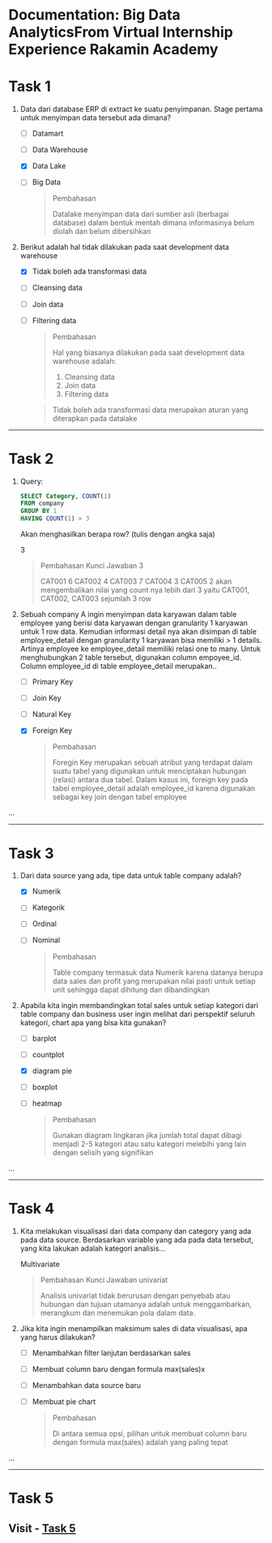 # Documentation: Big Data AnalyticsFrom Virtual Internship Experience Rakamin Academy

# Task 1
1. Data dari database ERP di extract ke suatu penyimpanan. Stage pertama untuk menyimpan data tersebut ada dimana?

   - [ ] Datamart
   - [ ] Data Warehouse
   - [x] Data Lake
   - [ ] Big Data

        > Pembahasan
        >
        > Datalake menyimpan data dari sumber asli (berbagai database) dalam bentuk mentah dimana informasinya belum diolah dan belum dibersihkan

2. Berikut adalah hal tidak dilakukan pada saat development data warehouse

   - [x] Tidak boleh ada transformasi data
   - [ ] Cleansing data
   - [ ] Join data
   - [ ] Filtering data


        > Pembahasan
        >
        > Hal yang biasanya dilakukan pada saat development data warehouse adalah:
        >   1. Cleansing data
        >   2. Join data
        >   3. Filtering data
            
        > Tidak boleh ada transformasi data merupakan aturan yang diterapkan pada datalake



---

# Task 2

1. Query:
   ```sql
   SELECT Category, COUNT(1)
   FROM company 
   GROUP BY 1 
   HAVING COUNT(1) > 3 
   ```
   Akan menghasilkan berapa row? (tulis dengan angka saja)

    3

    > Pembahasan
    > Kunci Jawaban
    > 3
    >
    >CAT001 6 CAT002 4 CAT003 7 CAT004 3 CAT005 2 akan mengembalikan nilai yang count nya lebih dari 3 yaitu CAT001, CAT002, CAT003 sejumlah 3 row

2. Sebuah company A ingin menyimpan data karyawan dalam table employee yang berisi data karyawan dengan granularity 1 karyawan untuk 1 row data. Kemudian informasi detail nya akan disimpan di table employee_detail dengan granularity 1 karyawan bisa memiliki > 1 details. Artinya employee ke employee_detail memiliki relasi one to many. Untuk menghubungkan 2 table tersebut, digunakan column empoyee_id. Column employee_id di table employee_detail merupakan..

    - [ ] Primary Key
    - [ ] Join Key
    - [ ] Natural Key
    - [x] Foreign Key

        > Pembahasan
        >
        > Foregin Key merupakan sebuah atribut yang terdapat dalam suatu tabel yang digunakan untuk menciptakan hubungan (relasi) antara dua tabel. Dalam kasus ini, foreign key pada tabel employee_detail adalah employee_id karena digunakan sebagai key join dengan tabel employee

...

---
# Task 3

1. Dari data source yang ada, tipe data untuk table company adalah?

    - [x] Numerik
    - [ ] Kategorik
    - [ ] Ordinal
    - [ ] Nominal

        > Pembahasan
        >
        > Table company termasuk data Numerik karena datanya berupa data sales dan profit yang merupakan nilai pasti untuk setiap unit sehingga dapat dihitung dan dibandingkan

2. Apabila kita ingin membandingkan total sales untuk setiap kategori dari table company dan business user ingin melihat dari perspektif seluruh kategori, chart apa yang bisa kita gunakan?

    - [ ] barplot
    - [ ] countplot
    - [x] diagram pie
    - [ ] boxplot
    - [ ] heatmap

        > Pembahasan
        >
        > Gunakan diagram lingkaran jika jumlah total dapat dibagi menjadi 2-5 kategori atau satu kategori melebihi yang lain dengan selisih yang signifikan


...

---
# Task 4

1. Kita melakukan visualisasi dari data company dan category yang ada pada data source. Berdasarkan variable yang ada pada data tersebut, yang kita lakukan adalah kategori analisis...

    Multivariate 

    > Pembahasan
    > Kunci Jawaban
    > univariat
    >
    > Analisis univariat tidak berurusan dengan penyebab atau hubungan dan tujuan utamanya adalah untuk menggambarkan, merangkum dan menemukan pola dalam data.


2. Jika kita ingin menampilkan maksimum sales di data visualisasi, apa yang harus dilakukan?

    - [ ] Menambahkan filter lanjutan berdasarkan sales
    - [ ] Membuat column baru dengan formula max(sales)x
    - [ ] Menambahkan data source baru
    - [ ] Membuat pie chart

        > Pembahasan
        >
        > Di antara semua opsi, pilihan untuk membuat column baru dengan formula max(sales) adalah yang paling tepat

...

---
# Task 5
## Visit - [Task 5](https://maulanakavaldo.github.io)